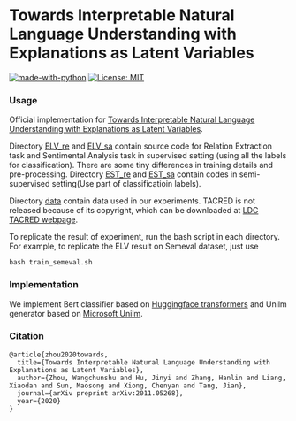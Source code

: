 # Towards Interpretable Natural Language Understanding with Explanations as Latent Variables

[![made-with-python](https://img.shields.io/badge/Made%20with-Python-red.svg)](#python)
[![License: MIT](https://img.shields.io/badge/License-MIT-yellow.svg)](https://opensource.org/licenses/MIT)
### Usage

Official implementation for [Towards Interpretable Natural Language Understanding with Explanations as Latent Variables](https://arxiv.org/pdf/2011.05268.pdf).

Directory [ELV_re](https://github.com/JamesHujy/ELV/tree/main/ELV_re) and [ELV_sa](https://github.com/JamesHujy/ELV/tree/main/ELV_sa) contain source code for Relation Extraction task and Sentimental Analysis task in supervised setting (using all the labels for classification). There are some tiny differences in training details and pre-processing. Directory [EST_re](https://github.com/JamesHujy/ELV/tree/main/EST_re) and [EST_sa](https://github.com/JamesHujy/ELV/tree/main/EST_sa) contain codes in semi-supervised setting(Use part of classificatioin labels). 

Directory [data](https://github.com/JamesHujy/ELV/tree/main/data) contain data used in our experiments. TACRED is not released because of its copyright, which can be downloaded at [LDC TACRED webpage](https://catalog.ldc.upenn.edu/LDC2018T24). 

To replicate the result of experiment, run the bash script in each directory. For example, to replicate the ELV result on Semeval dataset, just use

```
bash train_semeval.sh
```

### Implementation

We implement Bert classifier based on [Huggingface transformers](https://github.com/huggingface/transformers) and Unilm generator based on [Microsoft Unilm](https://github.com/microsoft/unilm). 

### Citation 

```
@article{zhou2020towards,
  title={Towards Interpretable Natural Language Understanding with Explanations as Latent Variables},
  author={Zhou, Wangchunshu and Hu, Jinyi and Zhang, Hanlin and Liang, Xiaodan and Sun, Maosong and Xiong, Chenyan and Tang, Jian},
  journal={arXiv preprint arXiv:2011.05268},
  year={2020}
}
```